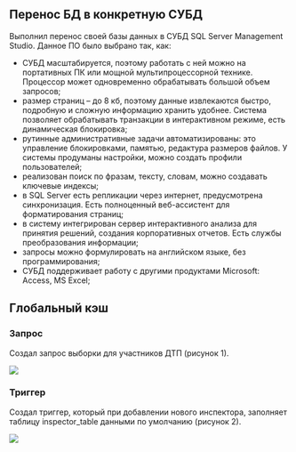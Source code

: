 ## Перенос БД в конкретную СУБД
Выполнил перенос своей базы данных в СУБД SQL Server Management Studio. Данное ПО было выбрано так, как:

* СУБД масштабируется, поэтому работать с ней можно на портативных ПК или мощной мультипроцессорной технике. Процессор может одновременно обрабатывать большой объем запросов;
* размер страниц – до 8 кб, поэтому данные извлекаются быстро, подробную и сложную информацию хранить удобнее. Система позволяет обрабатывать транзакции в интерактивном режиме, есть динамическая блокировка;
* рутинные административные задачи автоматизированы: это управление блокировками, памятью, редактура размеров файлов. У системы продуманы настройки, можно создать профили пользователей;
* реализован поиск по фразам, тексту, словам, можно создавать ключевые индексы;
* в SQL Server есть репликации через интернет, предусмотрена синхронизация. Есть полноценный веб-ассистент для форматирования страниц;
* в систему интегрирован сервер интерактивного анализа для принятия решений, создания корпоративных отчетов. Есть службы преобразования информации;
* запросы можно формулировать на английском языке, без программирования;
* СУБД поддерживает работу с другими продуктами Microsoft: Access, MS Excel;

## Глобальный кэш

### Запрос
Создал запрос выборки для участников ДТП (рисунок 1).

![](https://cdn3.savepice.ru/uploads/2021/4/13/67c23403dab5f6fa34c5d39355a27d2b-full.jpg)

### Триггер
Создал триггер, который при добавлении нового инспектора, заполняет таблицу inspector_table данными по умолчанию (рисунок 2).

![](https://cdn3.savepice.ru/uploads/2021/4/13/e2e16ff1f7bff7d7d4bc403af37e210f-full.jpg)
